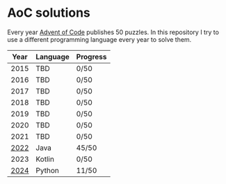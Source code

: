 # AoC solutions

Every year [Advent of Code](https://adventofcode.com/) publishes 50 puzzles.
In this repository I try to use a different programming language every year to solve them.

| Year                   | Language | Progress |
|------------------------|----------|----------|
| 2015                   | TBD      | 0/50     |
| 2016                   | TBD      | 0/50     |
| 2017                   | TBD      | 0/50     |
| 2018                   | TBD      | 0/50     |
| 2019                   | TBD      | 0/50     |
| 2020                   | TBD      | 0/50     |
| 2021                   | TBD      | 0/50     |
| [2022](2022/Readme.md) | Java     | 45/50    |
| 2023                   | Kotlin   | 0/50     |
| [2024](2024/Readme.md) | Python   | 11/50    |
